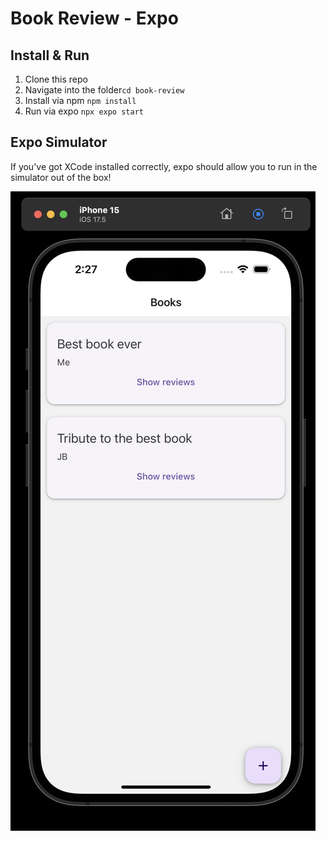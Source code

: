 # Book Review - Expo

## Install & Run

1. Clone this repo
2. Navigate into the folder`cd book-review`
3. Install via npm `npm install`
4. Run via expo `npx expo start`

## Expo Simulator

If you've got XCode installed correctly, expo should allow you to run in the simulator out of the box!

![alt text](image.png)